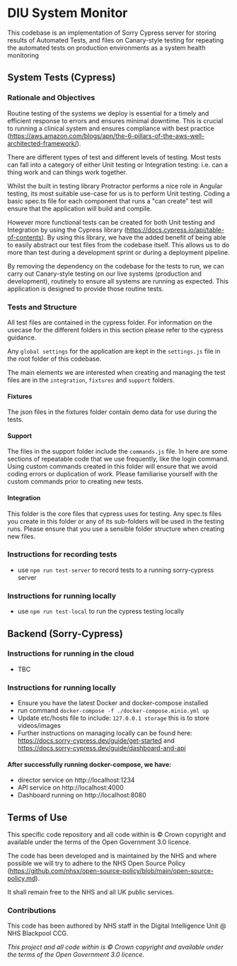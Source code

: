 # DIU System Monitor

This codebase is an implementation of Sorry Cypress server for storing results of Automated Tests, and files on Canary-style testing for repeating the automated tests on production environments as a system health monitoring

## System Tests (Cypress)

### Rationale and Objectives

Routine testing of the systems we deploy is essential for a timely and efficient response to errors and ensures minimal downtime. This is crucial to running a clinical system and ensures compliance with best practice (https://aws.amazon.com/blogs/apn/the-6-pillars-of-the-aws-well-architected-framework/).

There are different types of test and different levels of testing. Most tests can fall into a category of either Unit testing or Integration testing: i.e. can a thing work and can things work together.

Whilst the built in testing library Protractor performs a nice role in Angular testing, its most suitable use-case for us is to perform Unit testing. Coding a basic spec.ts file for each component that runs a "can create" test will ensure that the application will build and compile.

However more functional tests can be created for both Unit testing and Integration by using the Cypress library (https://docs.cypress.io/api/table-of-contents). By using this library, we have the added benefit of being able to easily abstract our test files from the codebase itself. This allows us to do more than test during a development sprint or during a deployment pipeline.

By removing the dependency on the codebase for the tests to run, we can carry out Canary-style testing on our live systems (production and development), routinely to ensure all systems are running as expected. This application is designed to provide those routine tests.

### Tests and Structure

All test files are contained in the cypress folder. For information on the usecase for the different folders in this section please refer to the cypress guidance.

Any `global settings` for the application are kept in the `settings.js` file in the root folder of this codebase.

The main elements we are interested when creating and managing the test files are in the `integration`, `fixtures` and `support` folders.

#### Fixtures

The json files in the fixtures folder contain demo data for use during the tests.

#### Support

The files in the support folder include the `commands.js` file. In here are some sections of repeatable code that we use frequently, like the login command. Using custom commands created in this folder will ensure that we avoid coding errors or duplication of work. Please familiarise yourself with the custom commands prior to creating new tests.

#### Integration

This folder is the core files that cypress uses for testing. Any spec.ts files you create in this folder or any of its sub-folders will be used in the testing runs. Please ensure that you use a sensible folder structure when creating new files.

### Instructions for recording tests

- use `npm run test-server` to record tests to a running sorry-cypress server

### Instructions for running locally

- use `npm run test-local` to run the cypress testing locally

## Backend (Sorry-Cypress)

### Instructions for running in the cloud

- TBC

### Instructions for running locally

- Ensure you have the latest Docker and docker-compose installed
- run command `docker-compose -f ./docker-compose.minio.yml up`
- Update etc/hosts file to include: `127.0.0.1 storage` this is to store videos/images
- Further instructions on managing locally can be found here: https://docs.sorry-cypress.dev/guide/get-started and https://docs.sorry-cypress.dev/guide/dashboard-and-api

#### After successfully running docker-compose, we have:

- director service on http://localhost:1234
- API service on http://localhost:4000
- Dashboard running on http://localhost:8080

## Terms of Use

This specific code repository and all code within is © Crown copyright and available under the terms of the Open Government 3.0 licence.

The code has been developed and is maintained by the NHS and where possible we will try to adhere to the NHS Open Source Policy (<https://github.com/nhsx/open-source-policy/blob/main/open-source-policy.md>).

It shall remain free to the NHS and all UK public services.

### Contributions

This code has been authored by NHS staff in the Digital Intelligence Unit @ NHS Blackpool CCG.

_This project and all code within is © Crown copyright and available under the terms of the Open Government 3.0 licence._
